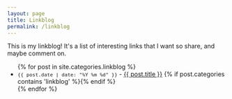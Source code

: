 ```yaml
---
layout: page
title: Linkblog
permalink: /linkblog
---
```


This is my linkblog! It's a list of interesting links that I want so share, and maybe comment on.

<ul>
  {% for post in site.categories.linkblog %}
  <li>
    <span style="font-family: monospace; font-size:0.8em">{{ post.date | date: "%Y %m %d" }}</span> - <a href="{{ post.url }}">{{ post.title }}</a>
    {% if post.categories contains 'linkblog' %}<a href="{{ post.link }}"><i class="fa-solid fa-link"></i></a>{% endif %}
  </li>
  {% endfor %}
</ul>
